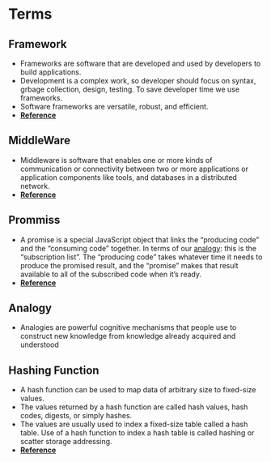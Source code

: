 # Terms

## Framework
- Frameworks are software that are developed and used by developers to build applications.
- Development is a complex work, so developer should focus on syntax, grbage collection, design, testing. To save developer time we use frameworks.
- Software frameworks are versatile, robust, and efficient.
- **[Reference](https://hackr.io/blog/what-is-frameworks)**

## MiddleWare
- Middleware is software that enables one or more kinds of communication or connectivity between two or more applications or application components like tools, and databases in a distributed network.
- **[Reference](https://www.talend.com/resources/what-is-middleware/)**

## Prommiss
 - A promise is a special JavaScript object that links the “producing code” and the “consuming code” together. In terms of our [analogy](https://github.com/ShyamGit01/CodeBooks/blob/main/Node/Terms.md#Analogy): this is the “subscription list”. The “producing code” takes whatever time it needs to produce the promised result, and the “promise” makes that result available to all of the subscribed code when it’s ready.
 - **[Reference](https://javascript.info/promise-basics)**

## Analogy
- Analogies are powerful cognitive mechanisms that people use to construct new knowledge from knowledge already acquired and understood

## Hashing Function
- A hash function can be used to map data of arbitrary size to fixed-size values.
- The values returned by a hash function are called hash values, hash codes, digests, or simply hashes.
- The values are usually used to index a fixed-size table called a hash table. Use of a hash function to index a hash table is called hashing or scatter storage addressing.
- **[Reference](https://en.wikipedia.org/wiki/Hash_function)**
